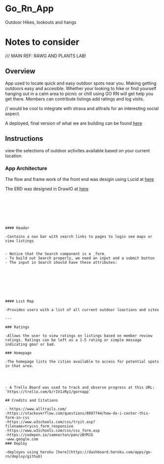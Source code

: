 # Go_Rn_App

Outdoor Hikes, lookouts and hangs

# Notes to consider

/// MAIN REF: RAWG AND PLANTS LAB!

## Overview

App used to locate quick and easy outdoor spots near you. Making getting outdoors easy and accesible. Whether your looking to hike or find yourself hanging out in a calm area to picnic or chill using GO RN will get help you get there. Members can contribute listings add ratings and log visits.

// would be cool to integrate with strava and alltrails for an interesting social aspect.

A deployed, final version of what we are building can be found [here](https://go-rn-app.herokuapp.com/)

## Instructions

view the selections of outdoor activites available based on your current location.

### App Architecture

The flow and frame work of the front end was desigin using Lucid at [here](https://lucid.app/lucidchart/6a28eb7f-bde2-4c2c-84a4-da06b9f17f81/edit?viewport_loc=371%2C-460%2C1095%2C794%2C0_0&invitationId=inv_cbb9af92-6285-45e9-85ce-e77adea5109a)

The ERD was designed in DrawIO at [here](https://viewer.diagrams.net/?tags=%7B%7D&highlight=0000ff&edit=_blank&layers=1&nav=1#R7VltT9swEP41ldgHUNKkjH2k5VWDgSga7KOJr4mFY3eO%2B8av3zmxm6YupZOoOmmVIrX3%2BOw49zyO75xW1Munl4oMs1tJgbfaAZ22orNWux3GQQd%2FDDKrkE47qIBUMWqdaqDP3sCCzm3EKBQNRy0l12zYBBMpBCS6gRGl5KTpNpC8edchScED%2BgnhPvrEqM4q9KQT1PgVsDRzdw4D25IT52yBIiNUThag6LwV9ZSUuvqXT3vATfBcXKp%2BF%2B%2B0ziemQOhNOsiLuydyN%2FrdfxZpEdOf%2FetkfOjCPCZ8ZJ%2F4hhWaidROWs9cJIoJyzkRaHUHUui%2BbQnQTjLG6Q2ZyZGZSaFJ8uqsbiYVe0N%2FwrEpRACblbZER0HDo2962jEVFOhz7x4vXIJuybTheEMK7WYjOSfDgr2U8zMdc6JSJrpSa5lbJz96NqBjUBqmC5CN5iXIHLSaoYttjdtW21bakWN6UgsFF0CFZQsimYubWHGm87Fr%2FvCPpfBv6AzfpzO4Pju4%2F%2F7F4xWfVpe0KPkKPcmlQlzIimjG%2BRJEOEsFmhwGppsJF8PlcmrhnFFqRu4WQ5LgfW9Kt7O4Rh5sIAwksfuAl6siw46AI3SHkgldBqbTxQtD1QuOOq0OzrWHdljbeBl3pXtS4PQJK6kEVMIEjBq6Smqiyctcpz7p6xfFx1Jw1G%2FIfLQt4qPYI%2F4HyWFP9hbIPt412WHkr3KZEM2k2BO%2BBcK%2F7Zrw42OP8B7Ts%2F%2BZbJOCXJCcccPRFfAxmLm73KTKLsK2td1zUxiQEdfb1Eq4aRKwva3gxBPL42wIBxf7vX87jHd2zTjqfJnxB7Iyh9%2Fz%2FQl8n%2Bycbz%2FZw%2B2AYZm8r9k%2BqNnc29nl7ZvmcvPX%2BueT2Vm5t1%2FTfbG22QKON9bAP1Os%2BekcriK9r9a2wfbOq7Xoq8f2dW5OHfdsfz7buy%2FV%2FBM4j2igKbitGAOAb%2FsH4GX5fl63eIVMpnO3HYOgp%2BZsG83zB1TDo7wlYub26bopJ4LelWJRciQoUBt%2BTl6Ad3HfTkvcL4%2BaGqzxtVXXimEyMjTzt4fzphXnjmF%2BRvAwOArC2CG%2FzNSOImeeuUyhsmaL1j0ohmSB%2BigtwGCksFZf9iDFELJWXYtyClalBw5UJZHj5seDVSKz97g3a6xOT8LjZn4SL6cdhRypBGyvxcP%2BpYHi9gcDVbHxBio1P3%2FwVcsAzfqbReVef%2FmJzv8A)

```







#### Header

-Contains a nav bar with search links to pages to login see maps or  view listings


- Notice that the Search component is a _form_
- To build out Search properly, we need an input and a submit button
- The input in Search should have these attributes:








#### List Map

-Provides users with a list of all current outdoor loactions and sites

---

### Ratings

-Allows the user to view ratings on listings based on member review ratings. Ratings can be left as a 1-5 rating or simple message indicating goor or bad.

### Homepage

-The homepage lists the cities available to access for potential spots in that area.




- A Trello Board was used to track and observe progress at this URL: `https://trello.com/b/rIV1zRy1/gornapp`

## Credits and Citations

- https://www.alltrails.com/
-https://stackoverflow.com/questions/8097744/how-do-i-center-this-form-in-css
-https://www.w3schools.com/css/tryit.asp?filename=trycss_form_responsive
-https://www.w3schools.com/css/css_form.asp
-https://codepen.io/samnorton/pen/zBYMJG
-www.google.com
### Deploy

-deployes using heroku [here](https://dashboard.heroku.com/apps/go-rn/deploy/github)
```
